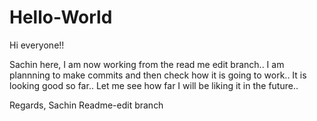 # Hello-World

Hi everyone!!


Sachin here, I am now working from the read me edit branch.. I am plannning to make commits and then check how it is going to work.. It is looking good so far.. Let me see how far I will be liking it in the future..


Regards,
Sachin 
Readme-edit branch
